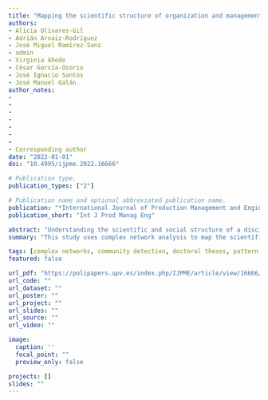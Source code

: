 ```yaml
---
title: "Mapping the scientific structure of organization and management of enterprises using complex networks"
authors:
- Alicia Olivares-Gil
- Adrián Arnaiz-Rodríguez
- José Miguel Ramírez-Sanz
- admin
- Virginia Ahedo
- César García-Osorio
- José Ignacio Santos
- José Manuel Galán
author_notes:
- 
- 
- 
- 
- 
- 
-
- Corresponding author
date: "2022-01-01"
doi: "10.4995/ijpme.2022.16666"

# Publication type.
publication_types: ["2"]

# Publication name and optional abbreviated publication name.
publication: "*International Journal of Production Management and Engineering* 10(1): 65–76"
publication_short: "Int J Prod Manag Eng"

abstract: "Understanding the scientific and social structure of a discipline is a fundamental aspect for scientific evaluation processes, identifying trends and niches, and balancing the trade-off between exploitation and exploration in research. In the present contribution, the production of doctoral theses is used as a proxy to analyze the scientific structure of the knowledge area of business organization in Spain. To that end, a complex networks approach is selected, and two different networks are built: (i) the social network of co-participation in thesis examining committees and thesis supervision, and (ii) a bipartite network of theses and thesis descriptors. The former has a modular structure that is partially explained by thematic specialization in different subdisciplines. The latter serves to assess the interdisciplinary structure of the discipline, as it enables the characterization of affinity levels between fields, research poles and thematic clusters. Our results have implications for the scientific evaluation and formal definition of related fields."
summary: "This study uses complex network analysis to map the scientific and social structure of the field of Organization and Management of Enterprises in Spain, based on doctoral theses data from the TESEO database. By analyzing co-participation in thesis committees and thesis descriptors, the authors identify modular communities of scholars, thematic specializations, and interdisciplinary connections, offering insights for academic evaluation, research planning, and the formal definition of related fields."

tags: [complex networks, community detection, doctoral theses, pattern recognition, interdisciplinarity, organization and management of enterprises]
featured: false

url_pdf: "https://polipapers.upv.es/index.php/IJPME/article/view/16666/14858"
url_code: ""
url_dataset: ""
url_poster: ""
url_project: ""
url_slides: ""
url_source: ""
url_video: ""

image:
  caption: ''
  focal_point: ""
  preview_only: false

projects: []
slides: ""
---
```


